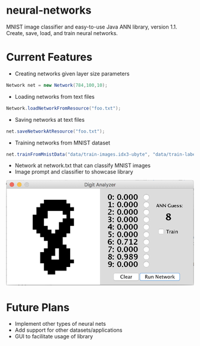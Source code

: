 # neural-networks
MNIST image classifier and easy-to-use Java ANN library, version 1.1. Create, save, load, and train neural networks.

# Current Features #
* Creating networks given layer size parameters
```java
Network net = new Network(784,100,10);
```
* Loading networks from text files
```java
Network.loadNetworkFromResource("foo.txt");
```
* Saving networks at text files
```java
net.saveNetworkAtResource("foo.txt");
```
* Training networks from MNIST dataset
```java
net.trainFromMnistData("data/train-images.idx3-ubyte", "data/train-labels.idx1-ubyte", eta, start, end, epochs, bw);
```
* Network at network.txt that can classify MNIST images
* Image prompt and classifier to showcase library

![Screenshot](/NeuralNets/Screen%20Shot%202018-01-07%20at%207.10.39%20PM.png)

# Future Plans #
* Implement other types of neural nets
* Add support for other datasets/applications
* GUI to facilitate usage of library
